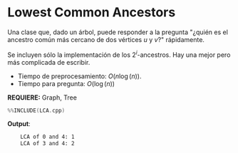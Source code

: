 # Lowest Common Ancestors

Una clase que, dado un árbol, puede responder a la pregunta "¿quién es el ancestro común más cercano de dos vértices $u$ y $v$?" rápidamente.

Se incluyen sólo la implementación de los $2^i$-ancestros. Hay una mejor pero más complicada de escribir.

- Tiempo de preprocesamiento: $O(n\log(n))$.
- Tiempo para pregunta: $O(\log(n))$

**REQUIERE:** Graph, Tree


```c++
%%INCLUDE(LCA.cpp)
```


**Output**:

```txt
    LCA of 0 and 4: 1
	LCA of 3 and 4: 2
```

